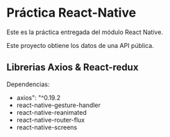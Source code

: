 Práctica React-Native
==========

Este es la práctica entregada del módulo React Native.

Este proyecto obtiene los datos de una API pública.

Librerias Axios & React-redux
--------------------

Dependencias:

+ axios": "^0.19.2
+ react-native-gesture-handler
+ react-native-reanimated
+ react-native-router-flux
+ react-native-screens